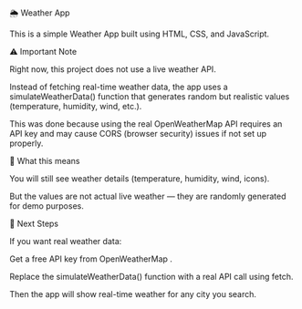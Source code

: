 🌦 Weather App

This is a simple Weather App built using HTML, CSS, and JavaScript.

⚠️ Important Note

Right now, this project does not use a live weather API.

Instead of fetching real-time weather data, the app uses a simulateWeatherData() function that generates random but realistic values (temperature, humidity, wind, etc.).

This was done because using the real OpenWeatherMap API requires an API key and may cause CORS (browser security) issues if not set up properly.

🔮 What this means

You will still see weather details (temperature, humidity, wind, icons).

But the values are not actual live weather — they are randomly generated for demo purposes.

🚀 Next Steps

If you want real weather data:

Get a free API key from OpenWeatherMap
.

Replace the simulateWeatherData() function with a real API call using fetch.

Then the app will show real-time weather for any city you search.
